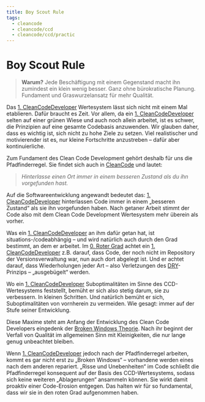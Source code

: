 ```yaml
---
title: Boy Scout Rule
tags:
  - cleancode
  - cleancode/ccd
  - cleancode/ccd/practic
---
```

# Boy Scout Rule

>**Warum?**
>Jede Beschäftigung mit einem Gegenstand macht ihn zumindest ein klein wenig besser. Ganz ohne bürokratische Planung. Fundament und Graswurzelansatz für mehr Qualität.

Das [1. CleanCodeDeveloper](/docs/main/CleanCode/CleanCodeDeveloper/CleanCodeDeveloper) Wertesystem lässt sich nicht mit einem Mal etablieren. Dafür braucht es Zeit. Vor allem, da ein [1. CleanCodeDeveloper](docs/main/CleanCode/1.%20CleanCodeDeveloper/1.%20CleanCodeDeveloper.md) selten auf einer grünen Wiese und auch noch allein arbeitet, ist es schwer, die Prinzipien auf eine gesamte Codebasis anzuwenden. Wir glauben daher, dass es wichtig ist, sich nicht zu hohe Ziele zu setzen. Viel realistischer und motivierender ist es, nur kleine Fortschritte anzustreben – dafür aber kontinuierliche.

Zum Fundament des Clean Code Development gehört deshalb für uns die Pfadfinderregel. Sie findet sich auch in [CleanCode](/docs/main/CleanCode/CleanCode) und lautet: 
>_Hinterlasse einen Ort immer in einem besseren Zustand als du ihn vorgefunden hast._

Auf die Softwareentwicklung angewandt bedeutet das: [1. CleanCodeDeveloper](/docs/main/CleanCode/CleanCodeDeveloper/CleanCodeDeveloper) hinterlassen Code immer in einem „besseren Zustand“ als sie ihn vorgefunden haben. Nach getaner Arbeit stimmt der Code also mit dem Clean Code Development Wertesystem mehr überein als vorher.

Was ein [1. CleanCodeDeveloper](/docs/main/CleanCode/CleanCodeDeveloper/CleanCodeDeveloper) an ihm dafür getan hat, ist situations-/codeabhängig – und wird natürlich auch durch den Grad bestimmt, an dem er arbeitet. Im [0. Roter Grad](docs/main/CleanCode/1.%20CleanCodeDeveloper/Grade/0.%20Roter%20Grad.md) achtet ein [1. CleanCodeDeveloper](docs/main/CleanCode/1.%20CleanCodeDeveloper/1.%20CleanCodeDeveloper.md) z.B. darauf, dass Code, der noch nicht im Repository der Versionsverwaltung war, nun auch dort abgelegt ist. Und er achtet darauf, dass Wiederholungen jeder Art – also Verletzungen des [DRY](docs/main/CleanCode/1.%20CleanCodeDeveloper/Prinzipien/DRY.md)-Prinzips – „ausgebügelt“ werden.

Wo ein [1. CleanCodeDeveloper](/docs/main/CleanCode/CleanCodeDeveloper/CleanCodeDeveloper) Suboptimalitäten im Sinne des CCD-Wertesystems feststellt, bemüht er sich also stetig darum, sie zu verbessern. In kleinen Schritten. Und natürlich bemüht er sich, Suboptimalitäten von vornherein zu vermeiden. Wie gesagt: immer auf der Stufe seiner Entwicklung.

Diese Maxime steht am Anfang der Entwicklung des Clean Code Developers eingedenk der [Broken Windows Theorie](http://de.wikipedia.org/wiki/Broken-Windows-Theorie). Nach ihr beginnt der Verfall von Qualität im allgemeinen Sinn mit Kleinigkeiten, die nur lange genug unbeachtet bleiben.

Wenn [1. CleanCodeDeveloper](/docs/main/CleanCode/CleanCodeDeveloper/CleanCodeDeveloper) jedoch nach der Pfadfinderregel arbeiten, kommt es gar nicht erst zu „Broken Windows“ – vorhandene werden eines nach dem anderen repariert. „Risse und Unebenheiten“ im Code schließt die Pfadfinderregel konsequent auf der Basis des CCD-Wertesystems, sodass sich keine weiteren „Ablagerungen“ ansammeln können. Sie wirkt damit proaktiv einer Code-Erosion entgegen. Das halten wir für so fundamental, dass wir sie in den roten Grad aufgenommen haben.
